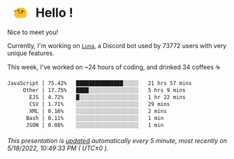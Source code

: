 <h1>   <img src="./spoink.gif" style="vertical-align:middle;" width="30px">   Hello ! </h1>

Nice to meet you!

Currently, I'm working on <a href='https://github.com/Asgarrrr/Luna'>`Luna`</a>, a Discord bot used by 73772 users with very unique features.

This week, I've worked on ~24 hours of coding, and drinked 34 coffees ☕

```
JavaScript │ 75.42%   ███████████████░░░░░   21 hrs 57 mins
     Other │ 17.75%   ████░░░░░░░░░░░░░░░░   5 hrs 9 mins
       EJS │ 4.72%    █░░░░░░░░░░░░░░░░░░░   1 hr 22 mins
       CSV │ 1.71%    ░░░░░░░░░░░░░░░░░░░░   29 mins
       XML │ 0.16%    ░░░░░░░░░░░░░░░░░░░░   2 mins
      Bash │ 0.11%    ░░░░░░░░░░░░░░░░░░░░   1 min
      JSON │ 0.08%    ░░░░░░░░░░░░░░░░░░░░   1 min
```

###### This presentation is [updated](https://github.com/Asgarrrr) automatically every 5 minute, most recently on 5/18/2022, 10:49:33 PM ( UTC±0 ).
